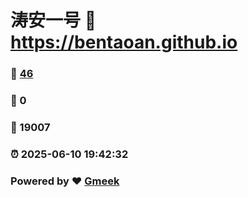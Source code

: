 # 涛安一号 :link: https://bentaoan.github.io 
### :page_facing_up: [46](https://bentaoan.github.io/tag.html) 
### :speech_balloon: 0 
### :hibiscus: 19007 
### :alarm_clock: 2025-06-10 19:42:32 
### Powered by :heart: [Gmeek](https://github.com/Meekdai/Gmeek)
